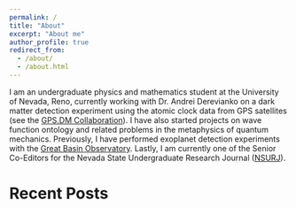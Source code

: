 ```yaml
---
permalink: /
title: "About"
excerpt: "About me"
author_profile: true
redirect_from: 
  - /about/
  - /about.html
---
```

I am an undergraduate physics and mathematics student at the University of Nevada, Reno, 
currently working with Dr. Andrei Derevianko on a dark matter detection experiment using the atomic clock data from GPS satellites (see the [GPS.DM Collaboration](http://www.dereviankogroup.com/)). 
I have also started projects on wave function ontology and related problems in the metaphysics of quantum mechanics. Previously, I have performed exoplanet detection experiments with the [Great Basin Observatory](http://www.greatbasinobservatory.org/). Lastly, I am currently one of the Senior Co-Editors for the Nevada State Undergraduate Research Journal ([NSURJ](http://www.nsurj.com/)).

Recent Posts
======

